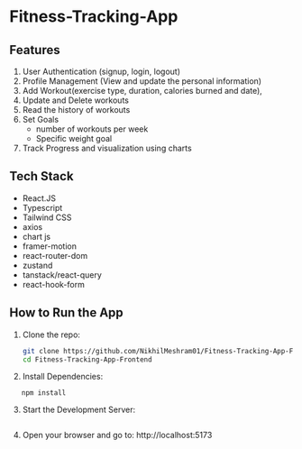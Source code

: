 # Fitness-Tracking-App

## Features

1. User Authentication (signup, login, logout)
2. Profile Management (View and update the personal information)
3. Add Workout(exercise type, duration, calories burned and date),
4. Update and Delete workouts
5. Read the history of workouts
6. Set Goals
   - number of workouts per week
   - Specific weight goal
7. Track Progress and visualization using charts

## Tech Stack

- React.JS
- Typescript
- Tailwind CSS
- axios
- chart js
- framer-motion
- react-router-dom
- zustand
- tanstack/react-query
- react-hook-form

## How to Run the App

1. Clone the repo:
   ```bash
   git clone https://github.com/NikhilMeshram01/Fitness-Tracking-App-Frontend.git
   cd Fitness-Tracking-App-Frontend
   ```
2. Install Dependencies:

```
   npm install

```

3. Start the Development Server:

```npm run dev

```

4. Open your browser and go to: http://localhost:5173
